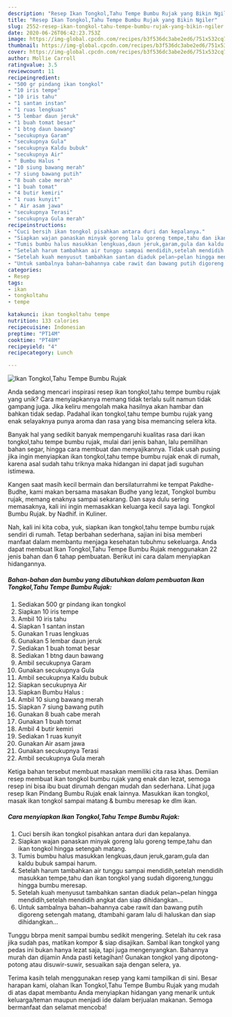 ```yaml
---
description: "Resep Ikan Tongkol,Tahu Tempe Bumbu Rujak yang Bikin Ngiler"
title: "Resep Ikan Tongkol,Tahu Tempe Bumbu Rujak yang Bikin Ngiler"
slug: 2552-resep-ikan-tongkol-tahu-tempe-bumbu-rujak-yang-bikin-ngiler
date: 2020-06-26T06:42:23.753Z
image: https://img-global.cpcdn.com/recipes/b3f536dc3abe2ed6/751x532cq70/ikan-tongkoltahu-tempe-bumbu-rujak-foto-resep-utama.jpg
thumbnail: https://img-global.cpcdn.com/recipes/b3f536dc3abe2ed6/751x532cq70/ikan-tongkoltahu-tempe-bumbu-rujak-foto-resep-utama.jpg
cover: https://img-global.cpcdn.com/recipes/b3f536dc3abe2ed6/751x532cq70/ikan-tongkoltahu-tempe-bumbu-rujak-foto-resep-utama.jpg
author: Mollie Carroll
ratingvalue: 3.5
reviewcount: 11
recipeingredient:
- "500 gr pindang ikan tongkol"
- "10 iris tempe"
- "10 iris tahu"
- "1 santan instan"
- "1 ruas lengkuas"
- "5 lembar daun jeruk"
- "1 buah tomat besar"
- "1 btng daun bawang"
- "secukupnya Garam"
- "secukupnya Gula"
- "secukupnya Kaldu bubuk"
- "secukupnya Air"
- " Bumbu Halus "
- "10 siung bawang merah"
- "7 siung bawang putih"
- "8 buah cabe merah"
- "1 buah tomat"
- "4 butir kemiri"
- "1 ruas kunyit"
- " Air asam jawa"
- "secukupnya Terasi"
- "secukupnya Gula merah"
recipeinstructions:
- "Cuci bersih ikan tongkol pisahkan antara duri dan kepalanya."
- "Siapkan wajan panaskan minyak goreng lalu goreng tempe,tahu dan ikan tongkol hingga setengah matang."
- "Tumis bumbu halus masukkan lengkuas,daun jeruk,garam,gula dan kaldu bubuk sampai harum."
- "Setelah harum tambahkan air tunggu sampai mendidih,setelah mendidih masukkan tempe,tahu dan ikan tongkol yang sudah digoreng,tunggu hingga bumbu meresap."
- "Setelah kuah menyusut tambahkan santan diaduk pelan~pelan hingga mendidih,setelah mendidih angkat dan siap dihidangkan..."
- "Untuk sambalnya bahan~bahannya cabe rawit dan bawang putih digoreng setengah matang, dtambahi garam lalu di haluskan dan siap dihidangkan..."
categories:
- Resep
tags:
- ikan
- tongkoltahu
- tempe

katakunci: ikan tongkoltahu tempe 
nutrition: 133 calories
recipecuisine: Indonesian
preptime: "PT14M"
cooktime: "PT48M"
recipeyield: "4"
recipecategory: Lunch

---
```



![Ikan Tongkol,Tahu Tempe Bumbu Rujak](https://img-global.cpcdn.com/recipes/b3f536dc3abe2ed6/751x532cq70/ikan-tongkoltahu-tempe-bumbu-rujak-foto-resep-utama.jpg)

Anda sedang mencari inspirasi resep ikan tongkol,tahu tempe bumbu rujak yang unik? Cara menyiapkannya memang tidak terlalu sulit namun tidak gampang juga. Jika keliru mengolah maka hasilnya akan hambar dan bahkan tidak sedap. Padahal ikan tongkol,tahu tempe bumbu rujak yang enak selayaknya punya aroma dan rasa yang bisa memancing selera kita.

Banyak hal yang sedikit banyak mempengaruhi kualitas rasa dari ikan tongkol,tahu tempe bumbu rujak, mulai dari jenis bahan, lalu pemilihan bahan segar, hingga cara membuat dan menyajikannya. Tidak usah pusing jika ingin menyiapkan ikan tongkol,tahu tempe bumbu rujak enak di rumah, karena asal sudah tahu triknya maka hidangan ini dapat jadi suguhan istimewa.

Kangen saat masih kecil bermain dan bersilaturrahmi ke tempat Pakdhe-Budhe, kami makan bersama masakan Budhe yang lezat, Tongkol bumbu rujak, memang enaknya sampai sekarang. Dan saya dulu sering memasaknya, kali ini ingin memasakkan keluarga kecil saya lagi. Tongkol Bumbu Rujak. by Nadhif. in Kuliner.


Nah, kali ini kita coba, yuk, siapkan ikan tongkol,tahu tempe bumbu rujak sendiri di rumah. Tetap berbahan sederhana, sajian ini bisa memberi manfaat dalam membantu menjaga kesehatan tubuhmu sekeluarga. Anda dapat membuat Ikan Tongkol,Tahu Tempe Bumbu Rujak menggunakan 22 jenis bahan dan 6 tahap pembuatan. Berikut ini cara dalam menyiapkan hidangannya.

<!--inarticleads1-->

##### Bahan-bahan dan bumbu yang dibutuhkan dalam pembuatan Ikan Tongkol,Tahu Tempe Bumbu Rujak:

1. Sediakan 500 gr pindang ikan tongkol
1. Siapkan 10 iris tempe
1. Ambil 10 iris tahu
1. Siapkan 1 santan instan
1. Gunakan 1 ruas lengkuas
1. Gunakan 5 lembar daun jeruk
1. Sediakan 1 buah tomat besar
1. Sediakan 1 btng daun bawang
1. Ambil secukupnya Garam
1. Gunakan secukupnya Gula
1. Ambil secukupnya Kaldu bubuk
1. Siapkan secukupnya Air
1. Siapkan  Bumbu Halus :
1. Ambil 10 siung bawang merah
1. Siapkan 7 siung bawang putih
1. Gunakan 8 buah cabe merah
1. Gunakan 1 buah tomat
1. Ambil 4 butir kemiri
1. Sediakan 1 ruas kunyit
1. Gunakan  Air asam jawa
1. Gunakan secukupnya Terasi
1. Ambil secukupnya Gula merah


Ketiga bahan tersebut membuat masakan memiliki cita rasa khas. Demiian resep membuat ikan tongkol bumbu rujak yang enak dan lezat, semoga resep ini bisa ibu buat dirumah dengan mudah dan sederhana. Lihat juga resep Ikan Pindang Bumbu Rujak enak lainnya. Masukkan ikan tongkol, masak ikan tongkol sampai matang &amp; bumbu meresap ke dlm ikan. 

<!--inarticleads2-->

##### Cara menyiapkan Ikan Tongkol,Tahu Tempe Bumbu Rujak:

1. Cuci bersih ikan tongkol pisahkan antara duri dan kepalanya.
1. Siapkan wajan panaskan minyak goreng lalu goreng tempe,tahu dan ikan tongkol hingga setengah matang.
1. Tumis bumbu halus masukkan lengkuas,daun jeruk,garam,gula dan kaldu bubuk sampai harum.
1. Setelah harum tambahkan air tunggu sampai mendidih,setelah mendidih masukkan tempe,tahu dan ikan tongkol yang sudah digoreng,tunggu hingga bumbu meresap.
1. Setelah kuah menyusut tambahkan santan diaduk pelan~pelan hingga mendidih,setelah mendidih angkat dan siap dihidangkan...
1. Untuk sambalnya bahan~bahannya cabe rawit dan bawang putih digoreng setengah matang, dtambahi garam lalu di haluskan dan siap dihidangkan...


Tunggu bbrpa menit sampai bumbu sedikit mengering. Setelah itu cek rasa jika sudah pas, matikan kompor &amp; siap disajikan. Sambal ikan tongkol yang pedas ini bukan hanya lezat saja, tapi juga mengenyangkan. Bahannya murah dan dijamin Anda pasti ketagihan! Gunakan tongkol yang dipotong-potong atau disuwir-suwir, sesuaikan saja dengan selera, ya. 

Terima kasih telah menggunakan resep yang kami tampilkan di sini. Besar harapan kami, olahan Ikan Tongkol,Tahu Tempe Bumbu Rujak yang mudah di atas dapat membantu Anda menyiapkan hidangan yang menarik untuk keluarga/teman maupun menjadi ide dalam berjualan makanan. Semoga bermanfaat dan selamat mencoba!
